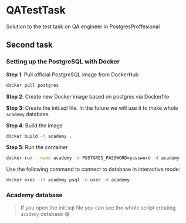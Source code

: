 # QATestTask

Solution to the test task on QA engineer in PostgresProffesional

## Second task

### Setting up the PostgreSQL with Docker

**Step 1**: Pull official PostgreSQL image from DockerHub

```sh
docker pull postgres
```

**Step 2**: Create new Docker image based on postgres via Dockerfile

**Step 3**: Create the init.sql file. In the future we will use it to 
make whole `academy` database.

**Step 4**: Build the image

```sh
docker build -t academy .
```

**Step 5**: Run the container

```sh
docker run --name academy -e POSTGRES_PASSWORD=password -d academy
```

Use the following command to connect to database in interactive mode:

```sh
docker exec -it academy psql -U user -d academy
```

### Academy database

> If you open the init.sql file you can see the whole script creating 
`academy` database :smile:
